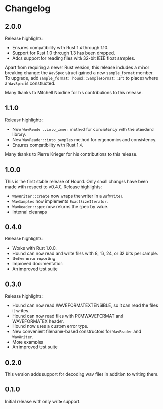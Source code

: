 Changelog
=========

2.0.0
-----

Release highlights:

- Ensures compatibility with Rust 1.4 through 1.10.
- Support for Rust 1.0 through 1.3 has been dropped.
- Adds support for reading files with 32-bit IEEE float samples.

Apart from requiring a newer Rust version, this release includes a minor
breaking change: the `WavSpec` struct gained a new `sample_format`
member. To upgrade, add `sample_format: hound::SampleFormat::Int` to
places where a `WavSpec` is constructed.

Many thanks to Mitchell Nordine for his contributions to this release.

1.1.0
-----

Release highlights:

- New `WavReader::into_inner` method for consistency with the standard library.
- New `WavReader::into_samples` method for ergonomics and consistency.
- Ensures compatibility with Rust 1.4.

Many thanks to Pierre Krieger for his contributions to this release.

1.0.0
-----

This is the first stable release of Hound. Only small changes have been made
with respect to v0.4.0. Release highlights:

- `WavWriter::create` now wraps the writer in a `BufWriter`.
- `WavSamples` now implements `ExactSizeIterator`.
- `WavReader::spec` now returns the spec by value.
- Internal cleanups

0.4.0
-----

Release highlights:

- Works with Rust 1.0.0.
- Hound can now read and write files with 8, 16, 24, or 32 bits per sample.
- Better error reporting
- Improved documentation
- An improved test suite

0.3.0
-----

Release highlights:

- Hound can now read WAVEFORMATEXTENSIBLE, so it can read the files it writes.
- Hound can now read files with PCMWAVEFORMAT and WAVEFORMATEX header.
- Hound now uses a custom error type.
- New convenient filename-based constructors for `WavReader` and `WavWriter`.
- More examples
- An improved test suite

0.2.0
-----
This version adds support for decoding wav files in addition to writing them.

0.1.0
-----

Initial release with only write support.
